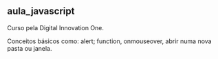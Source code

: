 ## aula_javascript
Curso pela Digital Innovation One. 

Conceitos básicos como: alert; function, onmouseover, abrir numa nova pasta ou janela.

